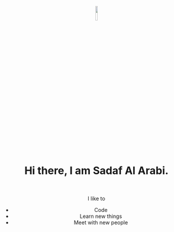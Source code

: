 <html>
<title>Sadaf's CV</title>
<meta charset="UTF-8">
<meta name="viewport" content="width=device-width, initial-scale=1">
<style>

</style>

<body>
<div align="center">
<img src="https://media-exp1.licdn.com/dms/image/C4E03AQHNnUVB7EcPBg/profile-displayphoto-shrink_800_800/0/1652988745540?e=1658966400&v=beta&t=C6ZyqKZAdf9ZUa6zB5uFbHgYxfdIU6uDVqXp1ALCnbo" width="10%" height="auto" border-radius="50%" align="center">
<h1>Hi there, I am Sadaf Al Arabi.</h1>
<br>
<p>
I like to
  <ul>
  <li>Code</li>
  <li>Learn new things</li>
  <li>Meet with new people</li>
   </ul>
</p>
</div>
</body>
</html>
